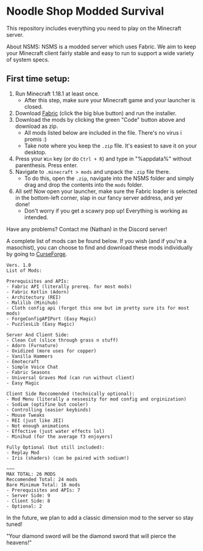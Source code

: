 # Noodle Shop Modded Survival
This repository includes everything you need to play on the Minecraft server.

About NSMS: NSMS is a modded server which uses Fabric. We aim to keep your Minecraft client fairly stable and easy to run to support a wide variety of system specs.

## First time setup:

1. Run Minecraft 1.18.1 at least once.
   - After this step, make sure your Minecraft game and your launcher is closed.
3. Download [Fabric](https://fabricmc.net/use/installer/) (click the big blue button) and run the installer. 
4. Download the mods by clicking the green "Code" button above and download as zip.
   - All mods listed below are included in the file. There's no virus i promis :)
   - Take note where you keep the `.zip` file. It's easiest to save it on your desktop.
5. Press your `Win` key (or do `Ctrl + R`) and type in "%appdata%" without parenthesis. Press enter.
6. Navigate to `.minecraft > mods` and unpack the `.zip` file there. 
   - To do this, open the `.zip`, navigate into the NSMS folder and simply drag and drop the contents into the `mods` folder. 
7. All set! Now open your launcher, make sure the Fabric loader is selected in the bottom-left corner, slap in our fancy server address, and yer done!
   - Don't worry if you get a scawry pop up! Everything is working as intended. 

Have any problems? Contact me (Nathan) in the Discord server!

A complete list of mods can be found below. If you wish (and if you're a masochist), you can choose to find and download these mods individually by going to [CurseForge](https://www.curseforge.com/minecraft/mc-mods?filter-game-version=2020709689%3A7499&filter-sort=4).

```
Vers. 1.0
List of Mods:

Prerequisites and APIs:
- Fabric API (literally prereq. for most mods)
- Fabric Kotlin (Adorn)
- Architectury (REI)
- Malilib (Minihub)
- Cloth config api (forgot this one but im pretty sure its for most mods)
- ForgeConfigAPIPort (Easy Magic)
- PuzzlesLib (Easy Magic)

Server And Client Side:
- Clean Cut (slice through grass n stuff)
- Adorn (Furnature)
- Oxidized (more uses for copper)
- Vanilla Hammers
- Emotecraft
- Simple Voice Chat 
- Fabric Seasons
- Universal Graves Mod (can run without client)
- Easy Magic

Client Side Reccomended (technically optional):
- Mod Menu (literally a nessesity for mod config and orginization)
- Sodium (optifine but cooler)
- Controlling (easier keybinds)
- Mouse Tweaks
- REI (just like JEI)
- Not enough animations
- Effective (just water effects lol)
- Minihud (for the average f3 enjoyers)

Fully Optional (but still included):
- Replay Mod
- Iris (shaders) (can be paired with sodium!)

~~~
MAX TOTAL: 26 MODS 
Reccomended Total: 24 mods
Bare Minimum Total: 16 mods
- Prerequisites and APIs: 7
- Server Side: 9
- Client Side: 8
- Optional: 2
```

In the future, we plan to add a classic dimension mod to the server so stay tuned!

"Your diamond sword will be the diamond sword that will pierce the heavens!"
